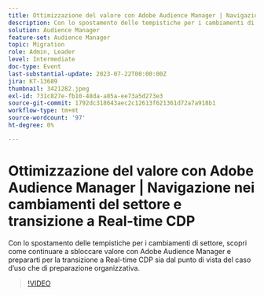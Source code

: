```yaml
---
title: Ottimizzazione del valore con Adobe Audience Manager | Navigazione nei cambiamenti del settore e transizione a Real-time CDP
description: Con lo spostamento delle tempistiche per i cambiamenti di settore, scopri come continuare a sbloccare valore con Adobe Audience Manager e preparare la transizione a RTCDP dal punto di vista sia del caso d’uso che della preparazione organizzativa.
solution: Audience Manager
feature-set: Audience Manager
topic: Migration
role: Admin, Leader
level: Intermediate
doc-type: Event
last-substantial-update: 2023-07-22T00:00:00Z
jira: KT-13689
thumbnail: 3421282.jpeg
exl-id: 731c827e-fb10-48da-a85a-ee73a5d273e3
source-git-commit: 1792dc318643aec2c12613f621361d72a7a918b1
workflow-type: tm+mt
source-wordcount: '97'
ht-degree: 0%

---
```


# Ottimizzazione del valore con Adobe Audience Manager | Navigazione nei cambiamenti del settore e transizione a Real-time CDP

Con lo spostamento delle tempistiche per i cambiamenti di settore, scopri come continuare a sbloccare valore con Adobe Audience Manager e prepararti per la transizione a Real-time CDP sia dal punto di vista del caso d’uso che di preparazione organizzativa.

>[!VIDEO](https://video.tv.adobe.com/v/3421282/?learn=on)
